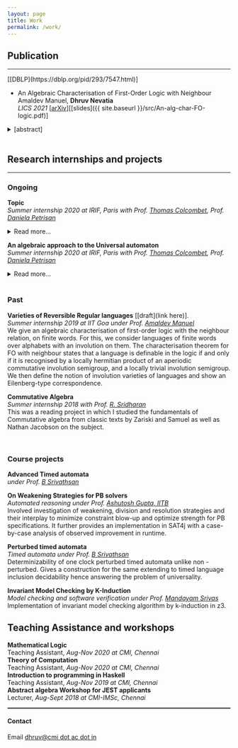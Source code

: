 ```yaml
---
layout: page
title: Work
permalink: /work/
---
```

<!-- <script>
var coll = document.getElementsByClassName("collapsible");
var i;

for (i = 0; i < coll.length; i++) {
  coll[i].addEventListener("click", function() {
    this.classList.toggle("active");
    var content = this.nextElementSibling;
    if (content.style.maxHeight){
      content.style.maxHeight = null;
    } else {
      content.style.maxHeight = content.scrollHeight + "px";
    }
  });
}
</script> -->



## Publication
<hr>
[[DBLP](https://dblp.org/pid/293/7547.html)]


* An Algebraic Characterisation of First-Order Logic with Neighbour<br/>
Amaldev Manuel, **Dhruv Nevatia**<br/>
*LICS 2021*
[[arXiv](https://arxiv.org/abs/2105.09368)][[slides]({{ site.baseurl }}/src/An-alg-char-FO-logic.pdf)]
<details>
  <summary> [abstract] </summary>
    <p>
      We give an algebraic characterisation of first-order logic with the neighbour relation, on finite words. For this, we consider languages of finite words over alphabets with an involution on them. The natural algebras for such languages are involution semigroups. To characterise the logic, we define a special kind of semidirect product of involution semigroups, called the locally hermitian product. The characterisation theorem for FO with neighbour states that a language is definable in the logic if and only if it is recognised by a locally hermitian product of an aperiodic commutative involution semigroup, and a locally trivial involution semigroup. We then define the notion of involution varieties of languages, namely classes of languages closed under Boolean operations, quotients, involution, and inverse images of involutory morphisms. An Eilenberg-type correspondence is established between involution varieties of languages and pseudovarieties of involution semigroups.
    </p>
</details>

<br/>


## Research internships and projects
<hr>

### Ongoing

**Topic**<br><i>Summer internship 2020 at IRIF, Paris with Prof. [Thomas Colcombet](https://www.irif.fr/~colcombe/), Prof. [Daniela Petrisan](https://www.irif.fr/~petrisan/)</i>
<details>
  <summary> Read more... </summary>
    <p>
      The notion Universal automaton has been studied since the last 50 years. Though complex and large it has many interesting properties and is worth a more careful look. Our goal is to study this automaton in an algebraic perspective.
    </p>
</details>

**An algebraic approach to the Universal automaton**<br><i>Summer internship 2020 at IRIF, Paris with Prof. [Thomas Colcombet](https://www.irif.fr/~colcombe/), Prof. [Daniela Petrisan](https://www.irif.fr/~petrisan/)</i>
<details>
  <summary> Read more... </summary>
    <p>
    The notion Universal automaton has been studied since the last 50 years. Though complex and large it has many interesting properties and is worth a more careful look. Our goal is to study this automaton in an algebraic perspective.
    </p>
</details>

<br>

### Past

**Varieties of Reversible Regular languages** [[draft](link here)].
<br> <i>Summer internship 2019 at IIT Goa under Prof. [Amaldev Manuel](https://www.iitgoa.ac.in/~amal)</i><br>
We give an algebraic characterisation of first-order logic with the neighbour relation, on finite words. For this, we consider languages of finite words over alphabets with an involution on them. The characterisation theorem for FO with neighbour states that a language is definable in the logic if and only if it is recognised by a locally hermitian product of an aperiodic commutative involution semigroup, and a locally trivial involution semigroup. We then define the notion of involution varieties of languages and show an Eilenberg-type correspondence.
<br>

**Commutative Algebra**<br><i>Summer internship 2018 with Prof. [R. Sridharan](https://www.cmi.ac.in/people/fac-profile.php?id=rsridhar)</i><br>
This was a reading project in which I studied the fundamentals of Commutative algebra from classic texts by Zariski and Samuel as well as Nathan Jacobson on the subject.

<br>

### Course projects

**Advanced Timed automata**<br>*under Prof. [B Srivathsan](https://www.cmi.ac.in/~sri/)*<br>


**On Weakening Strategies for PB solvers**<br>*Automated reasoning under Prof. [Ashutosh Gupta, IITB](https://www.cse.iitb.ac.in/~akg/)*<br>
Involved investigation of weakening, division and resolution strategies and their interplay to minimize constraint blow-up and optimize strength for PB specifications. It further provides an implementation in SAT4j with a case-by-case analysis of observed improvement in runtime.

**Perturbed timed automata**<br>*Timed automata under Prof. [B Srivathsan](https://www.cmi.ac.in/~sri/)*<br>
Determinizability of one clock perturbed timed automata unlike non - perturbed. Gives a construction for the same extending to timed language inclusion decidability hence answering the problem of universality.

**Invariant Model Checking by K-Induction**<br>*Model checking and software verification under Prof. [Mandayam Srivas](https://www.cmi.ac.in/~mksrivas/)*<br>
Implementation of invariant model checking algorithm by k-induction in z3.

## Teaching Assistance and workshops

**Mathematical Logic**<br>Teaching Assistant, *Aug-Nov 2020 at CMI, Chennai*<br>
**Theory of Computation**<br>Teaching Assistant, *Aug-Nov 2020 at CMI, Chennai*<br>
**Introduction to programming in Haskell**<br>Teaching Assistant, *Aug-Nov 2019 at CMI, Chennai*<br>
**Abstract algebra Workshop for JEST applicants**<br>Lecturer, *Aug-Sept 2018 at CMI-IMSc, Chennai*<br>

<hr style="border:1px solid gray">

#### Contact

Email [dhruv@cmi dot ac dot in](mailto:dhruv@cmi.ac.in)
